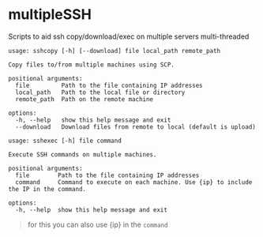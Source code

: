 # multipleSSH
Scripts to aid ssh copy/download/exec on multiple servers multi-threaded


```
usage: sshcopy [-h] [--download] file local_path remote_path

Copy files to/from multiple machines using SCP.

positional arguments:
  file         Path to the file containing IP addresses
  local_path   Path to the local file or directory
  remote_path  Path on the remote machine

options:
  -h, --help   show this help message and exit
  --download   Download files from remote to local (default is upload)
```

```
usage: sshexec [-h] file command

Execute SSH commands on multiple machines.

positional arguments:
  file        Path to the file containing IP addresses
  command     Command to execute on each machine. Use {ip} to include the IP in the command.

options:
  -h, --help  show this help message and exit
```
> for this you can also use {ip} in the `command`

